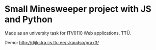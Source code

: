 # Small Minesweeper project with JS and Python
Made as an university task for ITV0110 Web applications, TTÜ.

Demo: http://dijkstra.cs.ttu.ee/~kaudso/prax3/
